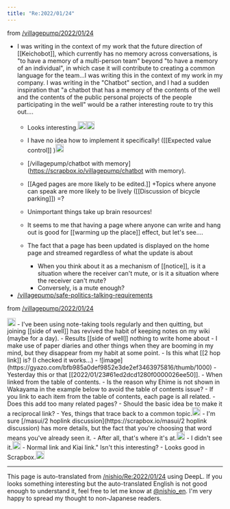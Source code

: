 ```yaml
---
title: "Re:2022/01/24"
---
```


from [/villagepump/2022/01/24](https://scrapbox.io/villagepump/2022/01/24)


- I was writing in the context of my work that the future direction of [[Keichobot]], which currently has no memory across conversations, is "to have a memory of a multi-person team" beyond "to have a memory of an individual", in which case it will contribute to creating a common language for the team...I was writing this in the context of my work in my company. I was writing in the "Chatbot" section, and I had a sudden inspiration that "a chatbot that has a memory of the contents of the well and the contents of the public personal projects of the people participating in the well" would be a rather interesting route to try this out....
    - Looks interesting.<img src='https://scrapbox.io/api/pages/villagepump/yosider/icon' alt='/villagepump/yosider.icon' height="19.5"/><img src='https://scrapbox.io/api/pages/villagepump/erniogi/icon' alt='/villagepump/erniogi.icon' height="19.5"/>
    - I have no idea how to implement it specifically! ([[Expected value control]] )<img src='https://scrapbox.io/api/pages/villagepump/nishio/icon' alt='/villagepump/nishio.icon' height="19.5"/>
    - [/villagepump/chatbot with memory](https://scrapbox.io/villagepump/chatbot with memory).

    - [[Aged pages are more likely to be edited.]] +Topics where anyone can speak are more likely to be lively ([[Discussion of bicycle parking]]) =?
    - Unimportant things take up brain resources!
    - It seems to me that having a page where anyone can write and hang out is good for [[warming up the place]] effect, but let's see....
    - The fact that a page has been updated is displayed on the home page and streamed regardless of what the update is about
        - When you think about it as a mechanism of [[notice]], is it a situation where the receiver can't mute, or is it a situation where the receiver can't mute?
        - Conversely, is a mute enough?
- [/villagepump/safe-politics-talking-requirements](https://scrapbox.io/villagepump/safe-politics-talking-requirements)

from [/villagepump/2022/01/24](https://scrapbox.io/villagepump/2022/01/24)

<img src='https://scrapbox.io/api/pages/villagepump/inajob/icon' alt='/villagepump/inajob.icon' height="19.5"/>
- I've been using note-taking tools regularly and then quitting, but joining [[side of well]] has revived the habit of keeping notes on my wiki (maybe for a day).
    - Results [[side of well]] nothing to write home about
    - I make use of paper diaries and other things when they are booming in my mind, but they disappear from my habit at some point.
- Is this what [[2 hop link]] is? (I checked it works...)
    - ![image](https://gyazo.com/bfb985a0def9852e3de2ef3463975816/thumb/1000)
        - Yesterday this or that [[2022/01/23#61ed2dcd1280f0000026ee50]].
            - When linked from the table of contents.
        - Is the reason why Ehime is not shown in Wakayama in the example below to avoid the table of contents issue?
            - If you link to each item from the table of contents, each page is all related.
                - Does this add too many related pages?
        - Should the basic idea be to make it a reciprocal link?
    - Yes, things that trace back to a common topic.<img src='https://scrapbox.io/api/pages/villagepump/kuuote/icon' alt='/villagepump/kuuote.icon' height="19.5"/>
        - I'm sure [/masui/2 hoplink discussion](https://scrapbox.io/masui/2 hoplink discussion) has more details, but the fact that you're choosing that word means you've already seen it.
            - After all, that's where it's at.<img src='https://scrapbox.io/api/pages/villagepump/inajob/icon' alt='/villagepump/inajob.icon' height="19.5"/>
            - I didn't see it.<img src='https://scrapbox.io/api/pages/villagepump/nishio/icon' alt='/villagepump/nishio.icon' height="19.5"/>
                - Normal link and Kiai link." Isn't this interesting?
                    - Looks good in Scrapbox.<img src='https://scrapbox.io/api/pages/villagepump/kuuote/icon' alt='/villagepump/kuuote.icon' height="19.5"/>

---
This page is auto-translated from [/nishio/Re:2022/01/24](https://scrapbox.io/nishio/Re:2022/01/24) using DeepL. If you looks something interesting but the auto-translated English is not good enough to understand it, feel free to let me know at [@nishio_en](https://twitter.com/nishio_en). I'm very happy to spread my thought to non-Japanese readers.